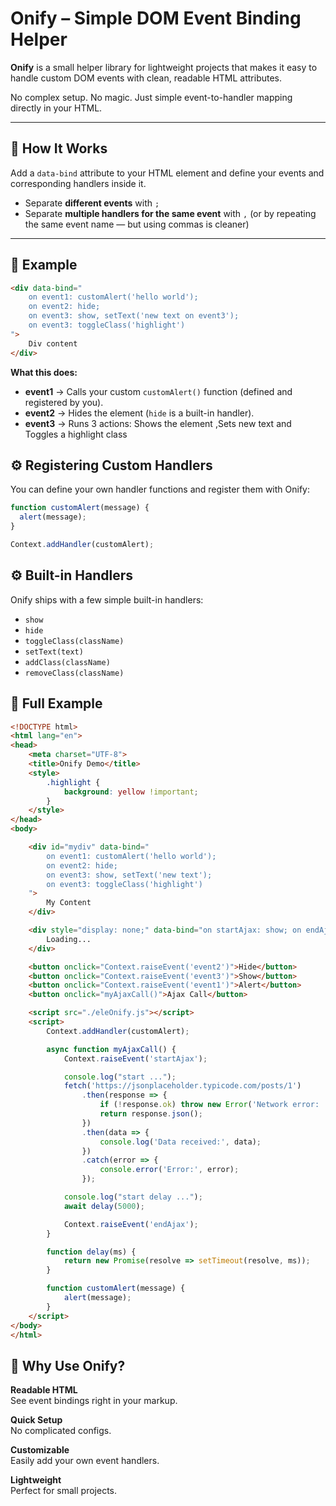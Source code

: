 # Onify – Simple DOM Event Binding Helper

**Onify** is a small helper library for lightweight projects that makes it easy to handle custom DOM events with clean, readable HTML attributes.

No complex setup. No magic. Just simple event-to-handler mapping directly in your HTML.

---

## 📌 How It Works

Add a `data-bind` attribute to your HTML element and define your events and corresponding handlers inside it.

- Separate **different events** with `;`
- Separate **multiple handlers for the same event** with `,` (or by repeating the same event name — but using commas is cleaner)

---

## 📄 Example

```html
<div data-bind="
    on event1: customAlert('hello world'); 
    on event2: hide;
    on event3: show, setText('new text on event3'); 
    on event3: toggleClass('highlight')
">
    Div content
</div>
```
**What this does:**

- **event1** → Calls your custom `customAlert()` function (defined and registered by you).
- **event2** → Hides the element (`hide` is a built-in handler).
- **event3** → Runs 3 actions: Shows the element ,Sets new text and Toggles a highlight class


## ⚙️ Registering Custom Handlers

You can define your own handler functions and register them with Onify:

```javascript
function customAlert(message) {
  alert(message);
}

Context.addHandler(customAlert);
```
## ⚙ Built-in Handlers

Onify ships with a few simple built-in handlers:

- `show`
- `hide`
- `toggleClass(className)`
- `setText(text)`
- `addClass(className)`
- `removeClass(className)`

## 🚀 Full Example

```html
<!DOCTYPE html>
<html lang="en">
<head>
    <meta charset="UTF-8">
    <title>Onify Demo</title>
    <style>
        .highlight {
            background: yellow !important;
        }
    </style>
</head>
<body>

    <div id="mydiv" data-bind="
        on event1: customAlert('hello world');
        on event2: hide;
        on event3: show, setText('new text');
        on event3: toggleClass('highlight')
    ">
        My Content
    </div>

    <div style="display: none;" data-bind="on startAjax: show; on endAjax: hide">
        Loading...
    </div>

    <button onclick="Context.raiseEvent('event2')">Hide</button>
    <button onclick="Context.raiseEvent('event3')">Show</button>
    <button onclick="Context.raiseEvent('event1')">Alert</button>
    <button onclick="myAjaxCall()">Ajax Call</button>

    <script src="./eleOnify.js"></script>
    <script>
        Context.addHandler(customAlert);

        async function myAjaxCall() {
            Context.raiseEvent('startAjax');

            console.log("start ...");
            fetch('https://jsonplaceholder.typicode.com/posts/1')
                .then(response => {
                    if (!response.ok) throw new Error('Network error: ' + response.status);
                    return response.json();
                })
                .then(data => {
                    console.log('Data received:', data);
                })
                .catch(error => {
                    console.error('Error:', error);
                });

            console.log("start delay ...");
            await delay(5000);

            Context.raiseEvent('endAjax');
        }

        function delay(ms) {
            return new Promise(resolve => setTimeout(resolve, ms));
        }

        function customAlert(message) {
            alert(message);
        }
    </script>
</body>
</html>
```

## 📢 Why Use Onify?

**Readable HTML**  
See event bindings right in your markup.

**Quick Setup**  
No complicated configs.

**Customizable**  
Easily add your own event handlers.

**Lightweight**  
Perfect for small projects.
